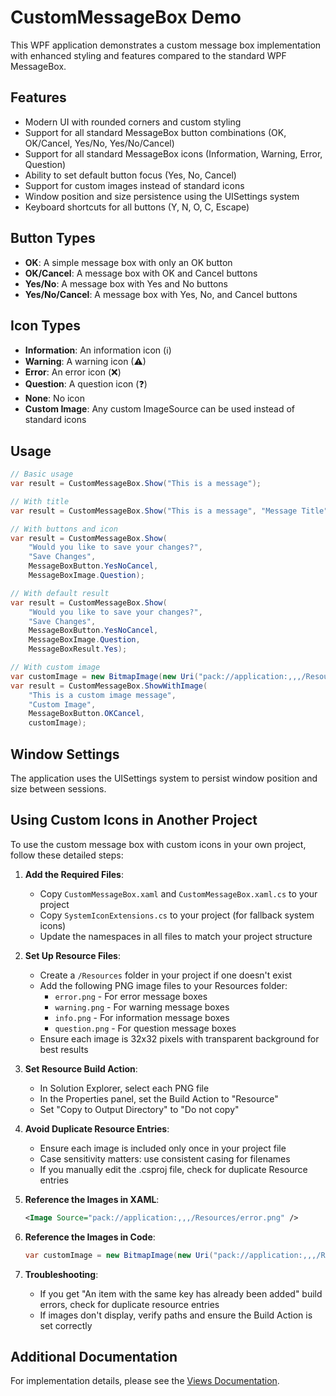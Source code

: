 # CustomMessageBox Demo

This WPF application demonstrates a custom message box implementation with enhanced styling and features compared to the standard WPF MessageBox.

## Features

- Modern UI with rounded corners and custom styling
- Support for all standard MessageBox button combinations (OK, OK/Cancel, Yes/No, Yes/No/Cancel)
- Support for all standard MessageBox icons (Information, Warning, Error, Question)
- Ability to set default button focus (Yes, No, Cancel)
- Support for custom images instead of standard icons
- Window position and size persistence using the UISettings system
- Keyboard shortcuts for all buttons (Y, N, O, C, Escape)

## Button Types

- **OK**: A simple message box with only an OK button
- **OK/Cancel**: A message box with OK and Cancel buttons
- **Yes/No**: A message box with Yes and No buttons
- **Yes/No/Cancel**: A message box with Yes, No, and Cancel buttons

## Icon Types

- **Information**: An information icon (ℹ)
- **Warning**: A warning icon (⚠)
- **Error**: An error icon (❌)
- **Question**: A question icon (❓)
- **None**: No icon
- **Custom Image**: Any custom ImageSource can be used instead of standard icons

## Usage

```csharp
// Basic usage
var result = CustomMessageBox.Show("This is a message");

// With title
var result = CustomMessageBox.Show("This is a message", "Message Title");

// With buttons and icon
var result = CustomMessageBox.Show(
    "Would you like to save your changes?",
    "Save Changes",
    MessageBoxButton.YesNoCancel,
    MessageBoxImage.Question);

// With default result
var result = CustomMessageBox.Show(
    "Would you like to save your changes?",
    "Save Changes",
    MessageBoxButton.YesNoCancel,
    MessageBoxImage.Question,
    MessageBoxResult.Yes);

// With custom image
var customImage = new BitmapImage(new Uri("pack://application:,,,/Resources/CustomIcon.png"));
var result = CustomMessageBox.ShowWithImage(
    "This is a custom image message",
    "Custom Image",
    MessageBoxButton.OKCancel,
    customImage);
```

## Window Settings

The application uses the UISettings system to persist window position and size between sessions.

## Using Custom Icons in Another Project

To use the custom message box with custom icons in your own project, follow these detailed steps:

1. **Add the Required Files**:
   - Copy `CustomMessageBox.xaml` and `CustomMessageBox.xaml.cs` to your project
   - Copy `SystemIconExtensions.cs` to your project (for fallback system icons)
   - Update the namespaces in all files to match your project structure

2. **Set Up Resource Files**:
   - Create a `/Resources` folder in your project if one doesn't exist
   - Add the following PNG image files to your Resources folder:
     - `error.png` - For error message boxes
     - `warning.png` - For warning message boxes
     - `info.png` - For information message boxes
     - `question.png` - For question message boxes
   - Ensure each image is 32x32 pixels with transparent background for best results

3. **Set Resource Build Action**:
   - In Solution Explorer, select each PNG file
   - In the Properties panel, set the Build Action to "Resource"
   - Set "Copy to Output Directory" to "Do not copy"

4. **Avoid Duplicate Resource Entries**:
   - Ensure each image is included only once in your project file
   - Case sensitivity matters: use consistent casing for filenames
   - If you manually edit the .csproj file, check for duplicate Resource entries

5. **Reference the Images in XAML**:
   ```xml
   <Image Source="pack://application:,,,/Resources/error.png" />
   ```

6. **Reference the Images in Code**:
   ```csharp
   var customImage = new BitmapImage(new Uri("pack://application:,,,/Resources/error.png", UriKind.Absolute));
   ```

7. **Troubleshooting**:
   - If you get "An item with the same key has already been added" build errors, check for duplicate resource entries
   - If images don't display, verify paths and ensure the Build Action is set correctly

## Additional Documentation

For implementation details, please see the [Views Documentation](Views/ReadMe_CustomMessageBox.md).

